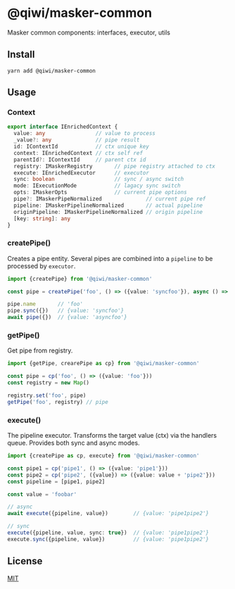 # @qiwi/masker-common
Masker common components: interfaces, executor, utils

## Install
```shell
yarn add @qiwi/masker-common
```

## Usage

### Context
```ts
export interface IEnrichedContext {
  value: any                // value to process
  _value?: any              // pipe result
  id: IContextId            // ctx unique key
  context: IEnrichedContext // ctx self ref
  parentId?: IContextId     // parent ctx id
  registry: IMaskerRegistry       // pipe registry attached to ctx
  execute: IEnrichedExecutor      // executor 
  sync: boolean                   // sync / async switch
  mode: IExecutionMode            // lagacy sync switch
  opts: IMaskerOpts               // current pipe options
  pipe?: IMaskerPipeNormalized              // current pipe ref
  pipeline: IMaskerPipelineNormalized       // actual pipeline
  originPipeline: IMaskerPipelineNormalized // origin pipeline
  [key: string]: any
}
```

### createPipe()
Creates a pipe entity. Several pipes are combined into a `pipeline` to be processed by `executor`.
```ts
import {createPipe} from '@qiwi/masker-common'

const pipe = createPipe('foo', () => ({value: 'syncfoo'}), async () => ({value: 'asyncfoo'}))

pipe.name       // 'foo'
pipe.sync({})   // {value: 'syncfoo'}
await pipe({})  // {value: 'asyncfoo'}
```

### getPipe()
Get pipe from registry.
```ts
import {getPipe, crearePipe as cp} from '@qiwi/masker-common'

const pipe = cp('foo', () => ({value: 'foo'}))
const registry = new Map()

registry.set('foo', pipe)
getPipe('foo', registry) // pipe
```

### execute()
The pipeline executor. Transforms the target value (ctx) via the handlers queue. Provides both sync and async modes.
```ts
import {createPipe as cp, execute} from '@qiwi/masker-common'

const pipe1 = cp('pipe1', () => ({value: 'pipe1'}))
const pipe2 = cp('pipe2', ({value}) => ({value: value + 'pipe2'}))
const pipeline = [pipe1, pipe2]

const value = 'foobar'

// async
await execute({pipeline, value})        // {value: 'pipe1pipe2'}

// sync
execute({pipeline, value, sync: true})  // {value: 'pipe1pipe2'}
execute.sync({pipeline, value})         // {value: 'pipe1pipe2'}
```

## License
[MIT](https://github.com/qiwi/masker/blob/master/LICENSE)
